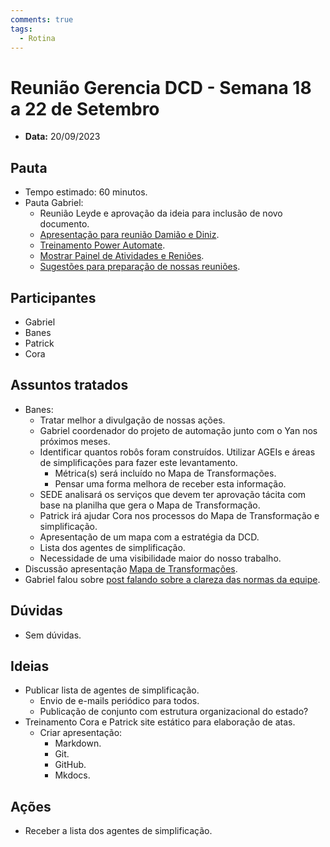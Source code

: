 ```yaml
---
comments: true
tags:
  - Rotina
---
```


# Reunião Gerencia DCD - Semana 18 a 22 de Setembro

- **Data:** 20/09/2023

## Pauta
- Tempo estimado: 60 minutos.
- Pauta Gabriel:
    - Reunião Leyde e aprovação da ideia para inclusão de novo documento.
    - [Apresentação para reunião Damião e Diniz](https://suges-mg.github.io/reveal.js/presentations/20230918_fluxo_documentos_canais_digitais/index.html).
    - [Treinamento Power Automate](../20230919_treinamento_power_automate).
    - [Mostrar Painel de Atividades e Reniões](https://github.com/orgs/suges-mg/projects/1/views/3).
    - [Sugestões para preparação de nossas reuniões](https://suges-mg.github.io/handbook/atas/).

## Participantes
- Gabriel
- Banes
- Patrick
- Cora

## Assuntos tratados
- Banes:
    - Tratar melhor a divulgação de nossas ações.
    - Gabriel coordenador do projeto de automação junto com o Yan nos próximos meses.
    - Identificar quantos robôs foram construídos. Utilizar AGEIs e áreas de simplificações para fazer este levantamento.
      - Métrica(s) será incluído no Mapa de Transformações.
      - Pensar uma forma melhora de receber esta informação.
    - SEDE analisará os serviços que devem ter aprovação tácita com base na planilha que gera o Mapa de Transformação.
    - Patrick irá ajudar Cora nos processos do Mapa de Transformação e simplificação.
    - Apresentação de um mapa com a estratégia da DCD.
    - Lista dos agentes de simplificação.
    - Necessidade de uma visibilidade maior do nosso trabalho.
- Discussão apresentação [Mapa de Transformações](https://suges-mg.github.io/reveal.js/presentations/20230918_fluxo_documentos_canais_digitais/index.htm).
- Gabriel falou sobre [post falando sobre a clareza das normas da equipe](https://ofuturojacomecou.com.br/blog/como-o-github-pode-ser-utilizado-para-facilitar-o-entendimento-das-normas-de-sua-equipe/).

## Dúvidas
- Sem dúvidas.

## Ideias
- Publicar lista de agentes de simplificação.
    - Envio de e-mails periódico para todos.
    - Publicação de conjunto com estrutura organizacional do estado?
- Treinamento Cora e Patrick site estático para elaboração de atas.
    - Criar apresentação:
        - Markdown.
        - Git.
        - GitHub.
        - Mkdocs.

## Ações
- Receber a lista dos agentes de simplificação.
